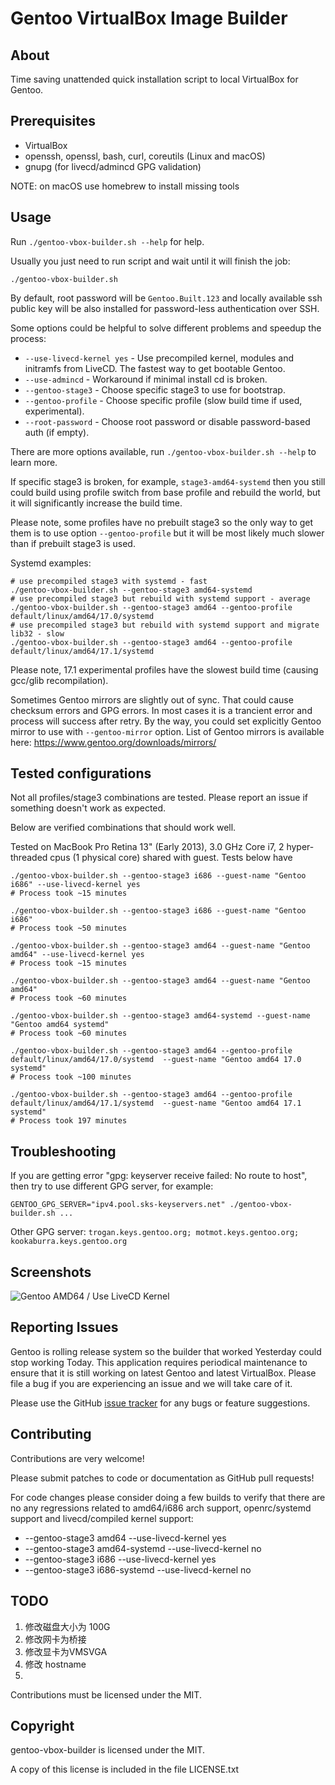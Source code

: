 # Gentoo VirtualBox Image Builder

## About

Time saving unattended quick installation script to local VirtualBox for Gentoo.

## Prerequisites

- VirtualBox
- openssh, openssl, bash, curl, coreutils (Linux and macOS)
- gnupg (for livecd/admincd GPG validation)

NOTE: on macOS use homebrew to install missing tools

## Usage

Run `./gentoo-vbox-builder.sh --help` for help.

Usually you just need to run script and wait until it will finish the job:

```shell
./gentoo-vbox-builder.sh
```

By default, root password will be `Gentoo.Built.123` and locally available ssh public
key will be also installed for password-less authentication over SSH.

Some options could be helpful to solve different problems and speedup the process:

- `--use-livecd-kernel yes` - Use precompiled kernel, modules and initramfs
  from LiveCD. The fastest way to get bootable Gentoo.
- `--use-admincd` - Workaround if minimal install cd is broken.
- `--gentoo-stage3` - Choose specific stage3 to use for bootstrap.
- `--gentoo-profile` - Choose specific profile (slow build time if used, experimental).
- `--root-password` - Choose root password or disable password-based auth (if empty).

There are more options available, run `./gentoo-vbox-builder.sh --help` to learn more.

If specific stage3 is broken, for example, `stage3-amd64-systemd` then you still
could build using profile switch from base profile and rebuild the world, but it
will significantly increase the build time.

Please note, some profiles have no prebuilt stage3 so the only way to get them
is to use option `--gentoo-profile` but it will be most likely much slower than
if prebuilt stage3 is used.

Systemd examples:

```shell
# use precompiled stage3 with systemd - fast
./gentoo-vbox-builder.sh --gentoo-stage3 amd64-systemd
# use precompiled stage3 but rebuild with systemd support - average
./gentoo-vbox-builder.sh --gentoo-stage3 amd64 --gentoo-profile default/linux/amd64/17.0/systemd
# use precompiled stage3 but rebuild with systemd support and migrate lib32 - slow
./gentoo-vbox-builder.sh --gentoo-stage3 amd64 --gentoo-profile default/linux/amd64/17.1/systemd
```

Please note, 17.1 experimental profiles have the slowest build time
(causing gcc/glib recompilation).

Sometimes Gentoo mirrors are slightly out of sync. That could cause checksum
errors and GPG errors. In most cases it is a trancient error and process will
success after retry. By the way, you could set explicitly Gentoo mirror to use
with `--gentoo-mirror` option. List of Gentoo mirrors is available here:
<https://www.gentoo.org/downloads/mirrors/>

## Tested configurations

Not all profiles/stage3 combinations are tested. Please report an issue if
something doesn't work as expected.

Below are verified combinations that should work well.

Tested on MacBook Pro Retina 13" (Early 2013), 3.0 GHz Core i7,
2 hyper-threaded cpus (1 physical core) shared with guest. Tests below have

```shell
./gentoo-vbox-builder.sh --gentoo-stage3 i686 --guest-name "Gentoo i686" --use-livecd-kernel yes
# Process took ~15 minutes
```

```shell
./gentoo-vbox-builder.sh --gentoo-stage3 i686 --guest-name "Gentoo i686"
# Process took ~50 minutes
```

```shell
./gentoo-vbox-builder.sh --gentoo-stage3 amd64 --guest-name "Gentoo amd64" --use-livecd-kernel yes
# Process took ~15 minutes
```

```shell
./gentoo-vbox-builder.sh --gentoo-stage3 amd64 --guest-name "Gentoo amd64"
# Process took ~60 minutes
```

```shell
./gentoo-vbox-builder.sh --gentoo-stage3 amd64-systemd --guest-name "Gentoo amd64 systemd"
# Process took ~60 minutes
```

```shell
./gentoo-vbox-builder.sh --gentoo-stage3 amd64 --gentoo-profile default/linux/amd64/17.0/systemd  --guest-name "Gentoo amd64 17.0 systemd"
# Process took ~100 minutes
```

```shell
./gentoo-vbox-builder.sh --gentoo-stage3 amd64 --gentoo-profile default/linux/amd64/17.1/systemd  --guest-name "Gentoo amd64 17.1 systemd"
# Process took 197 minutes
```

## Troubleshooting

If you are getting error "gpg: keyserver receive failed: No route to host", then
try to use different GPG server, for example:

```
GENTOO_GPG_SERVER="ipv4.pool.sks-keyservers.net" ./gentoo-vbox-builder.sh ...
```
Other GPG server: `trogan.keys.gentoo.org; motmot.keys.gentoo.org; kookaburra.keys.gentoo.org`


## Screenshots

![Gentoo AMD64 / Use LiveCD Kernel](./screenshots/gentoo-amd64-use-livecd-kernel.png?raw=true)

## Reporting Issues

Gentoo is rolling release system so the builder that worked Yesterday could stop
working Today. This application requires periodical maintenance to ensure that
it is still working on latest Gentoo and latest VirtualBox. Please file a bug if
you are experiencing an issue and we will take care of it.

Please use the GitHub [issue tracker](https://github.com/sormy/gentoo-vbox-builder/issues)
for any bugs or feature suggestions.

## Contributing

Contributions are very welcome!

Please submit patches to code or documentation as GitHub pull requests!

For code changes please consider doing a few builds to verify that there
are no any regressions related to amd64/i686 arch support, openrc/systemd support
and livecd/compiled kernel support:

- --gentoo-stage3 amd64 --use-livecd-kernel yes
- --gentoo-stage3 amd64-systemd --use-livecd-kernel no
- --gentoo-stage3 i686 --use-livecd-kernel yes
- --gentoo-stage3 i686-systemd --use-livecd-kernel no
## TODO
1. 修改磁盘大小为 100G
2. 修改网卡为桥接
3. 修改显卡为VMSVGA
4. 修改 hostname
5. 


 
 


Contributions must be licensed under the MIT.

## Copyright

gentoo-vbox-builder is licensed under the MIT.

A copy of this license is included in the file LICENSE.txt

